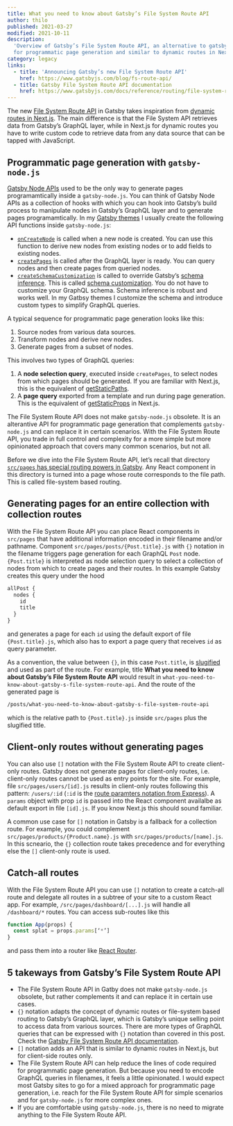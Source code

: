 ```yaml
---
title: What you need to know about Gatsby’s File System Route API
author: thilo
published: 2021-03-27
modified: 2021-10-11
description:
  'Overview of Gatsby’s File System Route API, an alternative to gatsby-node.js
  for programmatic page generation and similar to dynamic routes in Next.js.'
category: legacy
links:
  - title: 'Announcing Gatsby’s new File System Route API'
    href: https://www.gatsbyjs.com/blog/fs-route-api/
  - title: Gatsby File System Route API documentation
    href: https://www.gatsbyjs.com/docs/reference/routing/file-system-route-api/
---
```


The new
[File System Route API](https://www.gatsbyjs.com/docs/reference/routing/file-system-route-api/)
in Gatsby takes inspiration from
[dynamic routes in Next.js](https://nextjs.org/docs/routing/dynamic-routes). The
main difference is that the File System API retrieves data from Gatsby’s GraphQL
layer, while in Next.js for dynamic routes you have to write custom code to
retrieve data from any data source that can be tapped with JavaScript.

## Programmatic page generation with `gatsby-node.js`

[Gatsby Node APIs](https://www.gatsbyjs.com/docs/reference/config-files/gatsby-node/)
used to be the only way to generate pages programamtically inside a
`gatsby-node.js`. You can think of Gatsby Node APIs as a collection of hooks
with which you can hook into Gatsby’s build process to manipulate nodes in
Gatsby’s GraphQL layer and to generate pages programamtically. In my
[Gatsby themes](https://github.com/maiertech/gatsby-themes) I usually create the
following API functions inside `gatsby-node.js`:

- [`onCreateNode`](https://www.gatsbyjs.com/docs/reference/config-files/gatsby-node/#onCreateNode)
  is called when a new node is created. You can use this function to derive new
  nodes from existing nodes or to add fields to existing nodes.
- [`createPages`](https://www.gatsbyjs.com/docs/reference/config-files/gatsby-node/#createPages)
  is called after the GraphQL layer is ready. You can query nodes and then
  create pages from queried nodes.
- [`createSchemaCustomization`](https://www.gatsbyjs.com/docs/reference/config-files/gatsby-node/#createSchemaCustomization)
  is called to override Gatsby’s
  [schema inference](https://www.gatsbyjs.com/docs/schema-inference/). This is
  called
  [schema customization](https://www.gatsbyjs.com/docs/reference/graphql-data-layer/schema-customization/).
  You do not have to customize your GraphQL schema. Schema inference is robust
  and works well. In my Gatbsy themes I customize the schema and introduce
  custom types to simplify GraphQL queries.

A typical sequence for programmatic page generation looks like this:

1. Source nodes from various data sources.
1. Transform nodes and derive new nodes.
1. Generate pages from a subset of nodes.

This involves two types of GraphQL queries:

1. A **node selection query**, executed inside `createPages`, to select nodes
   from which pages should be generated. If you are familiar with Next.js, this
   is the equivalent of
   [getStaticPaths](https://nextjs.org/docs/basic-features/data-fetching#getstaticpaths-static-generation).
1. A **page query** exported from a template and run during page generation.
   This is the equivalent of
   [getStaticProps](https://nextjs.org/docs/basic-features/data-fetching#getstaticprops-static-generation)
   in Next.js.

The File System Route API does not make `gatsby-node.js` obsolete. It is an
alterantive API for programmatic page generation that complements
`gatsby-node.js` and can replace it in certain scenarios. With the File System
Route API, you trade in full control and complexity for a more simple but more
opinionated approach that covers many common scenarios, but not all.

Before we dive into the File System Route API, let’s recall that directory
[`src/pages` has special routing powers in Gatsby](https://www.gatsbyjs.com/docs/reference/routing/creating-routes/#routes-defined-in-srcpages).
Any React component in this directory is turned into a page whose route
corresponds to the file path. This is called file-system based routing.

## Generating pages for an entire collection with collection routes

With the File System Route API you can place React components in `src/pages`
that have additional information encoded in their filename and/or pathname.
Component `src/pages/posts/{Post.title}.js` with `{}` notation in the filename
triggers page generation for each GraphQL `Post` node. `{Post.title}` is
interpreted as node selection query to select a collection of nodes from which
to create pages and their routes. In this example Gatsby creates this query
under the hood

```graphql
allPost {
  nodes {
    id
    title
  }
}
```

and generates a page for each `id` using the default export of file
`{Post.title}.js`, which also has to export a page query that receives `id` as
query parameter.

As a convention, the value between `{}`, in this case `Post.title`, is
[slugified](https://github.com/sindresorhus/slugify) and used as part of the
route. For example, title **What you need to know about Gatsby’s File System
Route API** would result in
`what-you-need-to-know-about-gatsby-s-file-system-route-api`. And the route of
the generated page is

```bash
/posts/what-you-need-to-know-about-gatsby-s-file-system-route-api
```

which is the relative path to `{Post.title}.js` inside `src/pages` plus the
slugified title.

## Client-only routes without generating pages

You can also use `[]` notation with the File System Route API to create
client-only routes. Gatsby does not generate pages for client-only routes, i.e.
client-only routes cannot be used as entry points for the site. For example,
file `src/pages/users/[id].js` results in client-only routes following this
pattern: `/users/:id` (`:id` is the
[route paramters notation from Express](https://expressjs.com/en/guide/routing.html)).
A `params` object with prop `id` is passed into the React component availalbe as
default export in file `[id].js`. If you know Next.js this should sound
familiar.

A common use case for `[]` notation in Gatsby is a fallback for a collection
route. For example, you could complement `src/pages/products/{Product.name}.js`
with `src/pages/products/[name].js`. In this scneario, the `{}` collection route
takes precedence and for everything else the `[]` client-only route is used.

## Catch-all routes

With the File System Route API you can use `[]` notation to create a catch-all
route and delegate all routes in a subtree of your site to a custom React app.
For example, `/src/pages/dashboard/[...].js` will handle all `/dashboard/*`
routes. You can access sub-routes like this

```jsx
function App(props) {
  const splat = props.params[‘*’]
}
```

and pass them into a router like [React Router](https://reactrouter.com/).

## 5 takeways from Gatsby’s File System Route API

- The File System Route API in Gatby does not make `gatsby-node.js` obsolete,
  but rather complements it and can replace it in certain use cases.
- `{}` notation adapts the concept of dynamic routes or file-system based
  routing to Gatsby’s GraphQL layer, which is Gatsby’s unique selling point to
  access data from various sources. There are more types of GraphQL queries that
  can be expressed with `{}` notation than covered in this post. Check the
  [Gatsby File System Route API documentation](https://www.gatsbyjs.com/docs/reference/routing/file-system-route-api/).
- `[]` notation adds an API that is similar to dynamic routes in Next.js, but
  for client-side routes only.
- The File System Route API can help reduce the lines of code required for
  programmatic page generation. But because you need to encode GraphQL queries
  in filenames, it feels a little opinionated. I would expect most Gatsby sites
  to go for a mixed approach for programmatic page generation, i.e. reach for
  the File System Route API for simple scenarios and for `gatsby-node.js` for
  more complex ones.
- If you are comfortable using `gatsby-node.js`, there is no need to migrate
  anything to the File System Route API.
